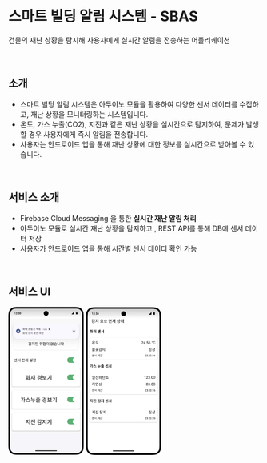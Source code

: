 # 스마트 빌딩 알림 시스템 - SBAS
건물의 재난 상황을 탐지해 사용자에게 실시간 알림을 전송하는 어플리케이션

<br>

## 소개

- 스마트 빌딩 알림 시스템은 아두이노 모듈을 활용하여 다양한 센서 데이터를 수집하고, 재난 상황을 모니터링하는 시스템입니다.
- 온도, 가스 누출(CO2), 지진과 같은 재난 상황을 실시간으로 탐지하여, 문제가 발생할 경우 사용자에게 즉시 알림을 전송합니다.
- 사용자는 안드로이드 앱을 통해 재난 상황에 대한 정보를 실시간으로 받아볼 수 있습니다.

<br>

## 서비스 소개

- Firebase Cloud Messaging 을 통한 **실시간 재난 알림 처리**
- 아두이노 모듈로 실시간 재난 상황을 탐지하고 , REST API를 통해 DB에 센서 데이터 저장
- 사용자가 안드로이드 앱을 통해 시간별 센서 데이터 확인 가능

<br>


## 서비스 UI
<img src = "images/appinfo-1.png" width ="30%" /> <img src = "images/appinfo-2.png" width= "30%"/>

